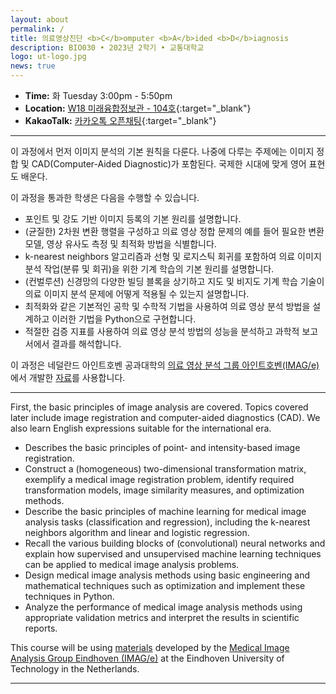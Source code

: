 ```yaml
---
layout: about
permalink: /
title: 의료영상진단 <b>C</b>omputer <b>A</b>ided <b>D</b>iagnosis
description: BIO030 • 2023년 2학기 • 교통대학교
logo: ut-logo.jpg
news: true
---
```


- **Time:** 화 Tuesday 3:00pm - 5:50pm
- **Location:** [W18 미래융합정보관 - 104호](https://naver.me/GSHd39rS){:target="\_blank"}
- **KakaoTalk:** [카카오톡 오픈채팅](https://open.kakao.com/o/gyKV6LDf){:target="\_blank"}

<!--
- **Discussion:** [Piazza](https://piazza.com/class/jqh4n6275r82yq){:target="\_blank"}
- **HW submission:** [Gradescope](https://www.gradescope.com/courses/36025){:target="\_blank"}
- **Online lectures:** The lectures will be live-streamed through [Panopto](https://scs.hosted.panopto.com/Panopto/Pages/Sessions/List.aspx?folderID=0f44b4d7-fb4e-49eb-b88d-a9d00125e1b3){:target="\_blank"}, recorded, and made available on [YouTube](https://www.youtube.com/playlist?list=PLoZgVqqHOumTY2CAQHL45tQp6kmDnDcqn){:target="\_blank"}.
- **Contact:** Students should ask all course-related questions on [Piazza](https://piazza.com/class/jqh4n6275r82yq){:target="\_blank"}, where you will also find announcements. For external enquiries, personal matters, or in emergencies, you can email us at *10708-instructor@cs.cmu.edu*.
-->

---

이 과정에서 먼저 이미지 분석의 기본 원칙을 다룬다. 나중에 다루는 주제에는 이미지 정합 및 CAD(Computer-Aided Diagnostic)가 포함된다. 국제한 시대에 맞게 영어 표현도 배운다.

이 과정을 통과한 학생은 다음을 수행할 수 있습니다.

- 포인트 및 강도 기반 이미지 등록의 기본 원리를 설명합니다.
- (균질한) 2차원 변환 행렬을 구성하고 의료 영상 정합 문제의 예를 들어 필요한 변환 모델, 영상 유사도 측정 및 최적화 방법을 식별합니다.
- k-nearest neighbors 알고리즘과 선형 및 로지스틱 회귀를 포함하여 의료 이미지 분석 작업(분류 및 회귀)을 위한 기계 학습의 기본 원리를 설명합니다.
- (컨벌루션) 신경망의 다양한 빌딩 블록을 상기하고 지도 및 비지도 기계 학습 기술이 의료 이미지 분석 문제에 어떻게 적용될 수 있는지 설명합니다.
- 최적화와 같은 기본적인 공학 및 수학적 기법을 사용하여 의료 영상 분석 방법을 설계하고 이러한 기법을 Python으로 구현합니다.
- 적절한 검증 지표를 사용하여 의료 영상 분석 방법의 성능을 분석하고 과학적 보고서에서 결과를 해석합니다.

이 과정은 네덜란드 아인트호벤 공과대학의 [의료 영상 분석 그룹 아인트호벤(IMAG/e)](https://www.tue.nl/en/research/research-groups/medical-image-analysis)에서 개발한 [자료](https://8dc00-mia-docs.readthedocs.io/en/latest/index.html)를 사용합니다.

---

First, the basic principles of image analysis are covered. Topics covered later include image registration and computer-aided diagnostics (CAD). We also learn English expressions suitable for the international era.

- Describes the basic principles of point- and intensity-based image registration.
- Construct a (homogeneous) two-dimensional transformation matrix, exemplify a medical image registration problem, identify required transformation models, image similarity measures, and optimization methods.
- Describe the basic principles of machine learning for medical image analysis tasks (classification and regression), including the k-nearest neighbors algorithm and linear and logistic regression.
- Recall the various building blocks of (convolutional) neural networks and explain how supervised and unsupervised machine learning techniques can be applied to medical image analysis problems.
- Design medical image analysis methods using basic engineering and mathematical techniques such as optimization and implement these techniques in Python.
- Analyze the performance of medical image analysis methods using appropriate validation metrics and interpret the results in scientific reports.

This course will be using [materials](https://8dc00-mia-docs.readthedocs.io/en/latest/index.html) developed by the [Medical Image Analysis Group Eindhoven (IMAG/e)](https://www.tue.nl/en/research/research-groups/medical-image-analysis) at the Eindhoven University of Technology in the Netherlands.

---
